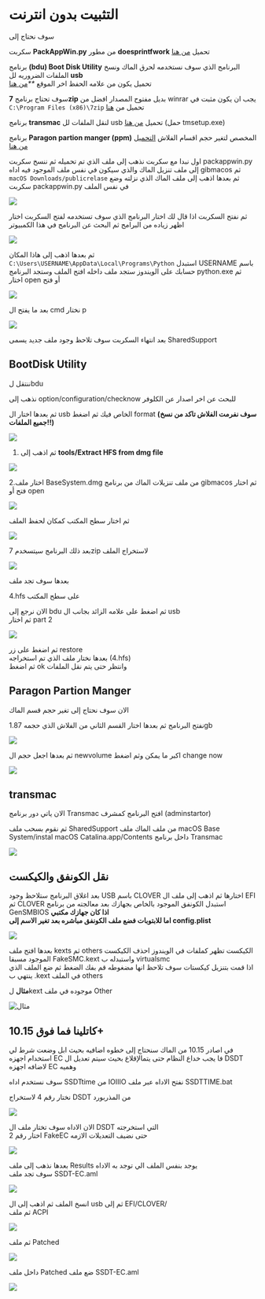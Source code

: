 # التثبيت بدون انترنت

سوف نحتاج إلى

سكربت **PackAppWin.py** من مطور **doesprintfwork** تحميل [من هنا](https://github.com/doesprintfwork/MakeInstallmacOS)

برنامج **\(bdu\) Boot Disk Utility** البرنامج الذي سوف نستخدمه لحرق الماك ونسخ الملفات الضروريه لل **usb**  
تحميل يكون من علامه الحفظ اخر الموقع _\*\*_[من هنا](http://cvad-mac.narod.ru/index/bootdiskutility_exe/0-5)

سوف تحتاج برنامج **7zip** بديل مفتوح المصدار افضل من winrar يجب ان يكون مثبت في `C:\Program Files (x86)\7zip` تحميل من [هنا](https://www.7-zip.org/)

برنامج **transmac** لنقل الملفات لل usb تحميل [من هنا](https://www.acutesystems.com/scrtm.htm) \(حمل tmsetup.exe\)

برنامج **Paragon partion manger \(ppm\)** المخصص لتغير حجم اقسام الفلاش [التحميل من هنا](https://www.paragon-software.com/free/pm-express/#)

اول نبدا مع سكربت نذهب إلى ملف الذي تم تحميله ثم ننسخ سكربت packappwin.py إلى ملف تنزيل الماك والذي سيكون في نفس ملف الموجود فيه اداه gibmacos ثم `macOS Downloads/publicrelase` ثم بعدها اذهب إلى ملف الماك الذي نزلته وضع سكربت packappwin.py في نفس الملف

![](../.gitbook/assets/image%20%2899%29.png)

ثم نفتح السكربت اذا قال لك اختار البرنامج الذي سوف تستخدمه لفتح السكربت اختار اظهر زياده من البرامج ثم البحث عن البرنامج في هذا الكمبيوتر

![](../.gitbook/assets/image%20%28115%29.png)

ثم بعدها اذهب إلى هاذا المكان `C:\Users\USERNAME\AppData\Local\Programs\Python` استبدل USERNAME باسم حسابك على الويندوز ستجد ملف داخله افتح الملف وستجد البرنامج python.exe ثم اختار open أو فتح

![](../.gitbook/assets/image-86.png)

بعد ما يفتح ال cmd نختار p

![](../.gitbook/assets/image-92.png)

بعد انتهاء السكربت سوف تلاحظ وجود ملف جديد يسمى SharedSupport

## BootDisk Utility

ننتقل لbdu

نذهب إلى option/configuration/checknow للبحث عن اخر اصدار عن الكلوفر

ثم بعدها اختار ال usb الخاص فيك ثم اضغط format **\(سوف نفرمت الفلاش تاكد من نسخ جميع الملفات!!\)**

![](https://blobscdn.gitbook.com/v0/b/gitbook-28427.appspot.com/o/assets%2F-Le58xqzAwHioaNemfml%2F-LhVhPnzA4e86uCEV81a%2F-LhViriAJ70BK5y8gFUm%2Fezgif-4-b59bb851e67a.gif?alt=media&token=0acc35ae-1161-44d2-921d-42b730c204fa)

1. ثم اذهب إلى **tools/Extract HFS from dmg file**

![](../.gitbook/assets/image%20%2884%29.png)

2.اختار ملف BaseSystem.dmg من ملف تنزيلات الماك من برنامج gibmacos ثم اختار فتح أو open

![](../.gitbook/assets/image%20%28141%29.png)

ثم اختار سطح المكتب كمكان لحفظ الملف

![](../.gitbook/assets/image%20%2870%29.png)

بعد ذلك البرنامج سيتسخدم 7zip لاستخراج الملف

![](../.gitbook/assets/image%20%28128%29.png)

بعدها سوف تجد ملف

4.hfs على سطح المكتب

الان نرجع إلى bdu ثم اضغط على علامه الزائد بجانب ال usb  
ثم اختار part 2

![](../.gitbook/assets/image-89.png)

ثم اضغط على زر restore  
بعدها نختار ملف الذي تم استخراجه \(4.hfs\)  
ثم اضغط ok وانتظر حتى يتم نقل الملفات

## Paragon Partion Manger

الان سوف نحتاج إلى تغير حجم قسم الماك

نفتح البرنامج ثم بعدها اختار القسم الثاني من الفلاش الذي حجمه 1.87gb

![](../.gitbook/assets/image%20%28103%29.png)

ثم بعدها اجعل حجم ال newvolume اكبر ما يمكن وثم اضغط change now

![](../.gitbook/assets/image-88.png)

## transmac

الان ياتي دور برنامج Transmac افتح البرنامج كمشرف \(adminstartor\)

ثم نقوم بسحب ملف SharedSupport من ملف الماك ملف macOS Base System/instal macOS Catalina.app/Contents داخل برنامج Transmac

![](../.gitbook/assets/image%20%2812%29.png)

## نقل الكونفق والكيكست

بعد اغلاق البرنامج ستلاحظ وجود USB باسم CLOVER اختارها ثم اذهب إلى ملف ال EFI ثم CLOVER استبدل الكونفق الموجود بالخاص بجهازك بعد معالجته من برنامج GenSMBIOS **اذا كان جهازك مكتبي**  
**اما للابتوبات فضع ملف الكونفق مباشره بعد تغير الاسم إلى config.plist**

![](../.gitbook/assets/image%20%2833%29.png)

بعدها افتح ملف kexts ثم others الكيكست تظهر كملفات في الويندوز احذف الكيكست الموجود مسبقا FakeSMC.kext واستبدله ب virtualsmc  
اذا قمت بتنزيل كيكستات سوف تلاحظ انها مضغوطه قم بفك الضغط ثم ضع الملف الذي ينتهي ب .kext في الملف others

**مثال** لkext موجوده في ملف Other

![&#x645;&#x62B;&#x627;&#x644;](../.gitbook/assets/image%20%2898%29.png)

## كاتلينا فما فوق 10.15+

في اصادر 10.15 من الماك سنحتاج إلى خطوه اضافيه بحيث ابل وضعت شرط لي استخدام اجهزه EC فا يجب خداع النظام حتى يتمالإقلاع بحيث سيتم تعديل ال DSDT لاضافه اجهزه EC وهميه

سوف نستخدم اداه SSDTtime من IOIIIO نفتح الاداه عبر ملف SSDTTIME.bat

نختار رقم 4 لاستخراج DSDT من المذربورد

![](../.gitbook/assets/image%20%28101%29.png)

الان الاداه سوف تختار ملف ال DSDT التي استخرجته  
اختار رقم 2 FakeEC حتى نضيف التعديلات الازمه

![](../.gitbook/assets/image%20%2854%29.png)

بعدها نذهب إلى ملف Results يوجد بنفس الملف الي توجد به الاداه  
سوف تجد ملف SSDT-EC.aml

![](../.gitbook/assets/image%20%28104%29.png)

انسخ الملف ثم اذهب إلى ال usb ثم إلى EFI/CLOVER/  
ثم ملف ACPI

![](../.gitbook/assets/image%20%28139%29.png)

ثم ملف Patched

![](../.gitbook/assets/image%20%2866%29.png)

داخل ملف Patched ضع ملف SSDT-EC.aml

![](../.gitbook/assets/image%20%2875%29.png)

